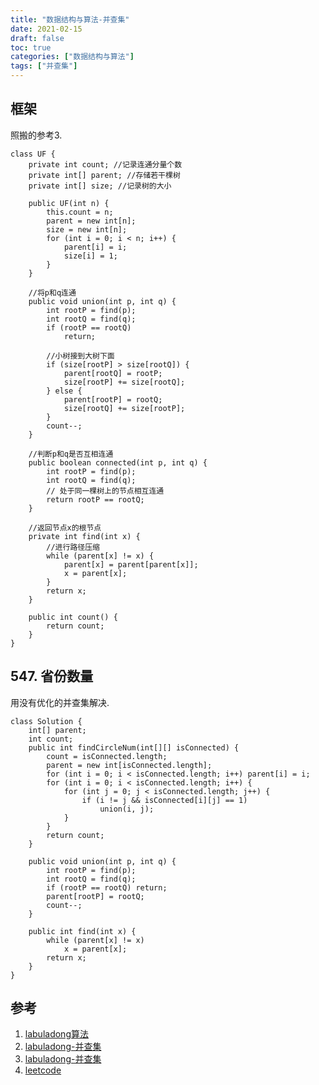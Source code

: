 ```yaml
---
title: "数据结构与算法-并查集"
date: 2021-02-15
draft: false
toc: true
categories: ["数据结构与算法"]
tags: ["并查集"]
---
```


## 框架
照搬的参考3.
```
class UF {
    private int count; //记录连通分量个数
    private int[] parent; //存储若干棵树
    private int[] size; //记录树的大小

    public UF(int n) {
        this.count = n;
        parent = new int[n];
        size = new int[n];
        for (int i = 0; i < n; i++) {
            parent[i] = i;
            size[i] = 1;
        }
    }

    //将p和q连通
    public void union(int p, int q) {
        int rootP = find(p);
        int rootQ = find(q);
        if (rootP == rootQ)
            return;

        //小树接到大树下面
        if (size[rootP] > size[rootQ]) {
            parent[rootQ] = rootP;
            size[rootP] += size[rootQ];
        } else {
            parent[rootP] = rootQ;
            size[rootQ] += size[rootP];
        }
        count--;
    }

    //判断p和q是否互相连通
    public boolean connected(int p, int q) {
        int rootP = find(p);
        int rootQ = find(q);
        // 处于同一棵树上的节点相互连通
        return rootP == rootQ;
    }

    //返回节点x的根节点
    private int find(int x) {
        //进行路径压缩
        while (parent[x] != x) {
            parent[x] = parent[parent[x]];
            x = parent[x];
        }
        return x;
    }

    public int count() {
        return count;
    }
}
```

## 547. 省份数量
用没有优化的并查集解决.
```
class Solution {
    int[] parent;
    int count;
    public int findCircleNum(int[][] isConnected) {
        count = isConnected.length;
        parent = new int[isConnected.length];
        for (int i = 0; i < isConnected.length; i++) parent[i] = i;
        for (int i = 0; i < isConnected.length; i++) {
            for (int j = 0; j < isConnected.length; j++) {
                if (i != j && isConnected[i][j] == 1)
                    union(i, j);
            }
        }
        return count;
    }

    public void union(int p, int q) {
        int rootP = find(p);
        int rootQ = find(q);
        if (rootP == rootQ) return;
        parent[rootP] = rootQ;
        count--;
    }

    public int find(int x) {
        while (parent[x] != x)
            x = parent[x];
        return x;
    }
}
```

## 参考
1. [labuladong算法](https://mp.weixin.qq.com/s/1221AWsL7G89RtaHyHjRPNJENA)
2. [labuladong-并查集](w==&mid=2247484751&idx=1&sn=a873c1f51d601bac17f5078c408cc3f6&chksm=9bd7fb47aca07251dd9146e745b4cc5cfdbc527abe93767691732dfba166dfc02fbb7237ddbf&scene=21#wechat_redirect)
3. [labuladong-并查集](https://mp.weixin.qq.com/s?__biz=MzAxODQxMDM0Mw==&mid=2247484759&idx=1&sn=a88337164c741b9740e50523b41b7659&chksm=9bd7fb5faca07249c15e925e596e8ab071731f0c996b1ba3e58a1b45052900a23278114f2720&scene=21#wechat_redirect)
4. [leetcode](https://leetcode-cn.com)